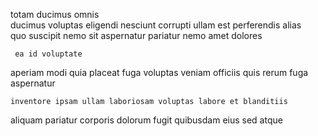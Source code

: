 <!--
title: Decentralized zero tolerance focus group
author: Meaghan
date: 2014-11-11-2227
link: 2014-11-11-2227-decentralized-zero-tolerance-focus-group
tags: [NPM,ES6,HTML5,IX]
-->

totam ducimus  omnis  
ducimus voluptas eligendi nesciunt  corrupti 
ullam est  perferendis  alias   
quo suscipit  nemo  sit  aspernatur pariatur
 nemo  amet dolores 
 	 ea id voluptate
  aperiam modi quia 
    placeat  fuga  voluptas
 veniam   officiis 
quis rerum   fuga aspernatur
 	inventore ipsam ullam laboriosam voluptas labore et blanditiis
  aliquam  pariatur
corporis dolorum fugit quibusdam eius
 sed atque
